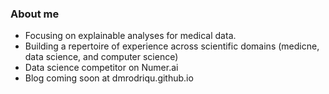 ### About me

- Focusing on explainable analyses for medical data.
- Building a repertoire of experience across scientific domains (medicne, data science, and computer science) 
- Data science competitor on Numer.ai
- Blog coming soon at dmrodriqu.github.io


<!--
**dmrodriqu/dmrodriqu** is a ✨ _special_ ✨ repository because its `README.md` (this file) appears on your GitHub profile.

Here are some ideas to get you started:

- 🔭 I’m currently working on ...
- 🌱 I’m currently learning ...
- 👯 I’m looking to collaborate on ...
- 🤔 I’m looking for help with ...
- 💬 Ask me about ...
- 📫 How to reach me: ...
- 😄 Pronouns: ...
- ⚡ Fun fact: ...
-->

